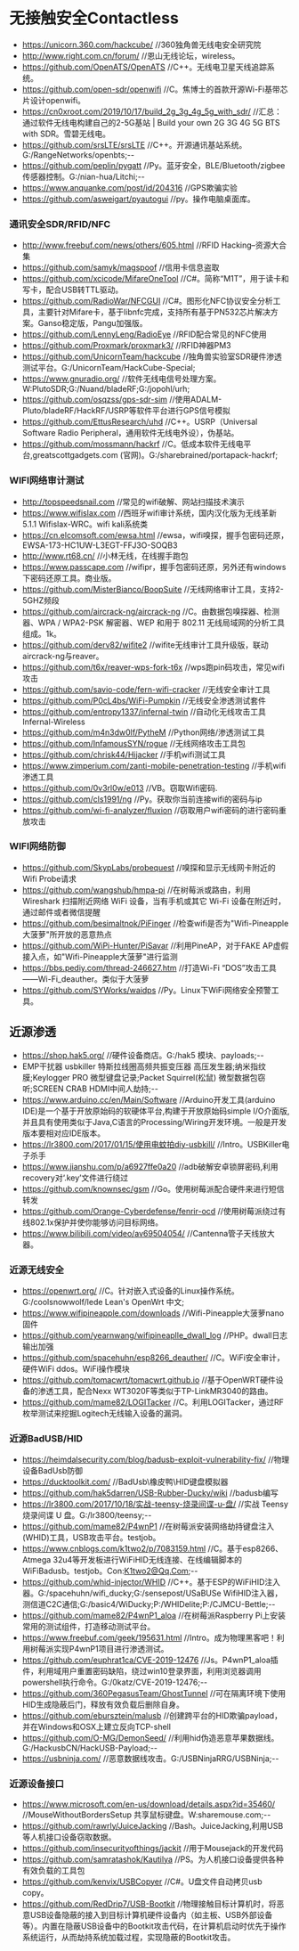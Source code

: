 # 无接触安全Contactless
- https://unicorn.360.com/hackcube/    //360独角兽无线电安全研究院
- http://www.right.com.cn/forum/    //恩山无线论坛，wireless。
- https://github.com/OpenATS/OpenATS    //C++。无线电卫星天线追踪系统。
- https://github.com/open-sdr/openwifi    //C。焦博士的首款开源Wi-Fi基带芯片设计openwifi。
- https://cn0xroot.com/2019/10/17/build_2g_3g_4g_5g_with_sdr/    //汇总：通过软件无线电构建自己的2-5G基站 | Build your own 2G 3G 4G 5G BTS with SDR。雪碧无线电。
- https://github.com/srsLTE/srsLTE    //C++。开源通讯基站系统。G:/RangeNetworks/openbts;--
- https://github.com/peplin/pygatt    //Py。蓝牙安全，BLE/Bluetooth/zigbee传感器控制。G:/nian-hua/Litchi;--
- https://www.anquanke.com/post/id/204316    //GPS欺骗实验
- https://github.com/asweigart/pyautogui    //py。操作电脑桌面库。
### 通讯安全SDR/RFID/NFC
- http://www.freebuf.com/news/others/605.html    //RFID Hacking–资源大合集
- https://github.com/samyk/magspoof    //信用卡信息盗取
- https://github.com/xcicode/MifareOneTool   //C#。简称“M1T”，用于读卡和写卡，配合USB转TTL驱动。
- https://github.com/RadioWar/NFCGUI    //C#。图形化NFC协议安全分析工具，主要针对Mifare卡，基于libnfc完成，支持所有基于PN532芯片解决方案。Ganso稳定版，Pangu加强版。
- https://github.com/LennyLeng/RadioEye    //RFID配合常见的NFC使用
- https://github.com/Proxmark/proxmark3/    //RFID神器PM3
- https://github.com/UnicornTeam/hackcube    //独角兽实验室SDR硬件渗透测试平台。G:/UnicornTeam/HackCube-Special;
- https://www.gnuradio.org/    //软件无线电信号处理方案。W:PlutoSDR;G:/Nuand/bladeRF;G:/jopohl/urh;
- https://github.com/osqzss/gps-sdr-sim    //使用ADALM-Pluto/bladeRF/HackRF/USRP等软件平台进行GPS信号模拟
- https://github.com/EttusResearch/uhd    //C++。USRP（Universal Software Radio Peripheral，通用软件无线电外设），伪基站。
- https://github.com/mossmann/hackrf    //C。低成本软件无线电平台,greatscottgadgets.com (官网)。G:/sharebrained/portapack-hackrf;
### WIFI网络审计测试
- http://topspeedsnail.com    //常见的wifi破解、网站扫描技术演示
- https://www.wifislax.com    //西班牙wifi审计系统，国内汉化版为无线革新5.1.1 Wifislax-WRC。wifi kali系统类
- https://cn.elcomsoft.com/ewsa.html    //ewsa，wifi嗅探，握手包密码还原，EWSA-173-HC1UW-L3EGT-FFJ3O-SOQB3
- http://www.rt68.cn/    //小林无线，在线握手跑包
- https://www.passcape.com    //wifipr，握手包密码还原，另外还有windows下密码还原工具。商业版。
- https://github.com/MisterBianco/BoopSuite    //无线网络审计工具，支持2-5GHZ频段
- https://github.com/aircrack-ng/aircrack-ng    //C。由数据包嗅探器、检测器、WPA / WPA2-PSK 解密器、WEP 和用于 802.11 无线局域网的分析工具组成。1k。
- https://github.com/derv82/wifite2    //wifite无线审计工具升级版，联动aircrack-ng与reaver。
- https://github.com/t6x/reaver-wps-fork-t6x    //wps跑pin码攻击，常见wifi攻击
- https://github.com/savio-code/fern-wifi-cracker    //无线安全审计工具
- https://github.com/P0cL4bs/WiFi-Pumpkin    //无线安全渗透测试套件
- https://github.com/entropy1337/infernal-twin    //自动化无线攻击工具Infernal-Wireless
- https://github.com/m4n3dw0lf/PytheM    //Python网络/渗透测试工具
- https://github.com/InfamousSYN/rogue    //无线网络攻击工具包
- https://github.com/chrisk44/Hijacker    //手机wifi测试工具
- https://www.zimperium.com/zanti-mobile-penetration-testing    //手机wifi渗透工具
- https://github.com/0v3rl0w/e013    //VB。窃取Wifi密码. 
- https://github.com/cls1991/ng    //Py。获取你当前连接wifi的密码与ip
- https://github.com/wi-fi-analyzer/fluxion    //窃取用户wifi密码的进行密码重放攻击
### WIFI网络防御
- https://github.com/SkypLabs/probequest    //嗅探和显示无线网卡附近的Wifi Probe请求
- https://github.com/wangshub/hmpa-pi    //在树莓派或路由，利用 Wireshark 扫描附近网络 WiFi 设备，当有手机或其它 Wi-Fi 设备在附近时，通过邮件或者微信提醒
- https://github.com/besimaltnok/PiFinger    //检查wifi是否为"Wifi-Pineapple大菠萝"所开放的恶意热点
- https://github.com/WiPi-Hunter/PiSavar    //利用PineAP，对于FAKE AP虚假接入点，如"Wifi-Pineapple大菠萝"进行监测
- https://bbs.pediy.com/thread-246627.htm    //打造Wi-Fi “DOS”攻击工具——Wi-Fi_deauther。类似于大菠萝
- https://github.com/SYWorks/waidps    //Py。Linux下WiFi网络安全预警工具。
## 近源渗透
- https://shop.hak5.org/    //硬件设备商店。G:/hak5 模块、payloads;--
- EMP干扰器 usbkiller 特斯拉线圈高频共振变压器 高压发生器;纳米指纹膜;Keylogger PRO 微型键盘记录;Packet Squirrel(松鼠) 微型数据包窃听;SCREEN CRAB HDMI中间人劫持;--
- https://www.arduino.cc/en/Main/Software    //Arduino开发工具(arduino IDE)是一个基于开放原始码的软硬体平台,构建于开放原始码simple I/O介面版,并且具有使用类似于Java,C语言的Processing/Wiring开发环境。一般是开发版本要相对应IDE版本。
- https://lr3800.com/2017/01/15/使用电蚊拍diy-usbkill/    //Intro。USBKiller电子杀手
- https://www.jianshu.com/p/a6927ffe0a20    //adb破解安卓锁屏密码,利用recovery对‘.key’文件进行绕过
- https://github.com/knownsec/gsm    //Go。使用树莓派配合硬件来进行短信转发
- https://github.com/Orange-Cyberdefense/fenrir-ocd    //使用树莓派绕过有线802.1x保护并使你能够访问目标网络。
- https://www.bilibili.com/video/av69504054/    //Cantenna管子天线放大器。
### 近源无线安全
- https://openwrt.org/    //C。针对嵌入式设备的Linux操作系统。G:/coolsnowwolf/lede Lean's OpenWrt 中文;
- https://www.wifipineapple.com/downloads    //Wifi-Pineapple大菠萝nano固件
- https://github.com/yearnwang/wifipineaplle_dwall_log    //PHP。dwall日志输出加强
- https://github.com/spacehuhn/esp8266_deauther/    //C。WiFi安全审计，硬件WiFi ddos。WiFi操作模块
- https://github.com/tomacwrt/tomacwrt.github.io    //基于OpenWRT硬件设备的渗透工具，配合Nexx WT3020F等类似于TP-LinkMR3040的路由。
- https://github.com/mame82/LOGITacker    //C。利用LOGITacker，通过RF枚举测试来挖掘Logitech无线输入设备的漏洞。
### 近源BadUSB/HID
- https://heimdalsecurity.com/blog/badusb-exploit-vulnerability-fix/    //物理设备BadUsb防御
- https://ducktoolkit.com/    //BadUsb\橡皮鸭\HID键盘模拟器
- https://github.com/hak5darren/USB-Rubber-Ducky/wiki    //badusb编写
- https://lr3800.com/2017/10/18/实战-teensy-烧录间谍-u-盘/    //实战 Teensy 烧录间谍 U 盘。G:/lr3800/teensy;--
- https://github.com/mame82/P4wnP1    //在树莓派安装网络劫持键盘注入(WHID)工具，USB攻击平台。testjob。
- https://www.cnblogs.com/k1two2/p/7083159.html    //C。基于esp8266、Atmega 32u4等开发板进行WiFiHID无线连接、在线编辑脚本的WiFiBadusb。testjob。Con:K1two2@Qq.Com;--
- https://github.com/whid-injector/WHID    //C++。基于ESP的WiFiHID注入器。G:/spacehuhn/wifi_ducky;G:/sensepost/USaBUSe WifiHID注入器，测信道C2C通信;G:/basic4/WiDucky;P:/WHIDelite;P:/CJMCU-Bettle;--
- https://github.com/mame82/P4wnP1_aloa    //在树莓派Raspberry Pi上安装常用的测试组件，打造移动测试平台。
- https://www.freebuf.com/geek/195631.html    //Intro。成为物理黑客吧！利用树莓派实现P4wnP1项目进行渗透测试。
- https://github.com/euphrat1ca/CVE-2019-12476    //Js。P4wnP1_aloa插件，利用域用户重置密码缺陷，绕过win10登录界面，利用浏览器调用powershell执行命令。G:/0katz/CVE-2019-12476;--
- https://github.com/360PegasusTeam/GhostTunnel    //可在隔离环境下使用HID生成隐蔽后门，释放有效负载后删除自身。
- https://github.com/ebursztein/malusb    //创建跨平台的HID欺骗payload，并在Windows和OSX上建立反向TCP-shell
- https://github.com/O-MG/DemonSeed/    //利用hid伪造恶意苹果数据线。G:/HackusbCN/HackUSB-Payload;--
- https://usbninja.com/    //恶意数据线攻击。G:/USBNinjaRRG/USBNinja;--
### 近源设备接口
- https://www.microsoft.com/en-us/download/details.aspx?id=35460/    //MouseWithoutBordersSetup 共享鼠标键盘。W:sharemouse.com;--
- https://github.com/rawrly/JuiceJacking    //Bash。JuiceJacking,利用USB等人机接口设备窃取数据。
- https://github.com/insecurityofthings/jackit    //用于Mousejack的开发代码
- https://github.com/samratashok/Kautilya    //PS。为人机接口设备提供各种有效负载的工具包
- https://github.com/kenvix/USBCopyer    //C#。U盘文件自动拷贝usb copy。
- https://github.com/RedDrip7/USB-Bootkit    //物理接触目标计算机时，将恶意USB设备隐蔽的接入到目标计算机硬件设备内（如主板、USB外部设备等）。内置在隐蔽USB设备中的Bootkit攻击代码，在计算机启动时优先于操作系统运行，从而劫持系统加载过程，实现隐蔽的Bootkit攻击。